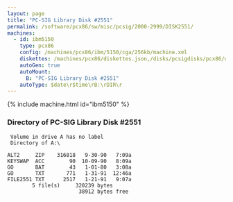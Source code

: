 ```yaml
---
layout: page
title: "PC-SIG Library Disk #2551"
permalink: /software/pcx86/sw/misc/pcsig/2000-2999/DISK2551/
machines:
  - id: ibm5150
    type: pcx86
    config: /machines/pcx86/ibm/5150/cga/256kb/machine.xml
    diskettes: /machines/pcx86/diskettes.json,/disks/pcsigdisks/pcx86/diskettes.json
    autoGen: true
    autoMount:
      B: "PC-SIG Library Disk #2551"
    autoType: $date\r$time\rB:\rDIR\r
---
```


{% include machine.html id="ibm5150" %}

### Directory of PC-SIG Library Disk #2551

     Volume in drive A has no label
     Directory of A:\

    ALT2     ZIP    316818   9-30-90   7:09a
    KEYSWAP  ACC        90  10-09-90   8:09a
    GO       BAT        43   1-01-80   3:08a
    GO       TXT       771   1-31-91  12:46a
    FILE2551 TXT      2517   1-21-91   9:07a
            5 file(s)     320239 bytes
                           38912 bytes free
